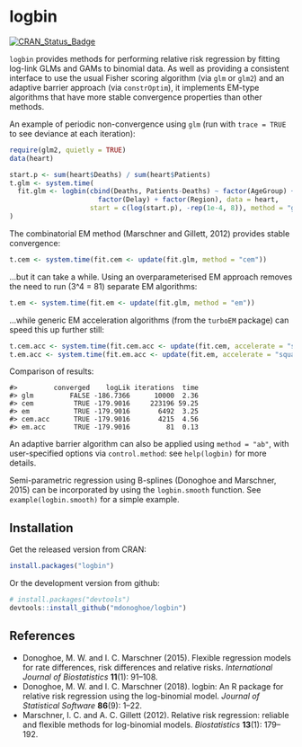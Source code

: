 
<!-- README.md is generated from README.Rmd. Please edit that file -->

# logbin

[![CRAN\_Status\_Badge](https://www.r-pkg.org/badges/version/logbin)](https://cran.r-project.org/package=logbin)

`logbin` provides methods for performing relative risk regression by
fitting log-link GLMs and GAMs to binomial data. As well as providing a
consistent interface to use the usual Fisher scoring algorithm (via
`glm` or `glm2`) and an adaptive barrier approach (via `constrOptim`),
it implements EM-type algorithms that have more stable convergence
properties than other methods.

An example of periodic non-convergence using `glm` (run with `trace =
TRUE` to see deviance at each iteration):

``` r
require(glm2, quietly = TRUE)
data(heart)

start.p <- sum(heart$Deaths) / sum(heart$Patients)
t.glm <- system.time(
  fit.glm <- logbin(cbind(Deaths, Patients-Deaths) ~ factor(AgeGroup) + factor(Severity) + 
                      factor(Delay) + factor(Region), data = heart,
                    start = c(log(start.p), -rep(1e-4, 8)), method = "glm", maxit = 10000)
)
```

The combinatorial EM method (Marschner and Gillett, 2012) provides
stable convergence:

``` r
t.cem <- system.time(fit.cem <- update(fit.glm, method = "cem"))
```

…but it can take a while. Using an overparameterised EM approach removes
the need to run \(3^4 = 81\) separate EM algorithms:

``` r
t.em <- system.time(fit.em <- update(fit.glm, method = "em"))
```

…while generic EM acceleration algorithms (from the `turboEM` package)
can speed this up further still:

``` r
t.cem.acc <- system.time(fit.cem.acc <- update(fit.cem, accelerate = "squarem"))
t.em.acc <- system.time(fit.em.acc <- update(fit.em, accelerate = "squarem"))
```

Comparison of results:

    #>         converged    logLik iterations  time
    #> glm         FALSE -186.7366      10000  2.36
    #> cem          TRUE -179.9016     223196 59.25
    #> em           TRUE -179.9016       6492  3.25
    #> cem.acc      TRUE -179.9016       4215  4.56
    #> em.acc       TRUE -179.9016         81  0.13

An adaptive barrier algorithm can also be applied using `method = "ab"`,
with user-specified options via `control.method`: see `help(logbin)` for
more details.

Semi-parametric regression using B-splines (Donoghoe and Marschner,
2015) can be incorporated by using the `logbin.smooth` function. See
`example(logbin.smooth)` for a simple example.

## Installation

Get the released version from CRAN:

``` r
install.packages("logbin")
```

Or the development version from github:

``` r
# install.packages("devtools")
devtools::install_github("mdonoghoe/logbin")
```

## References

  - Donoghoe, M. W. and I. C. Marschner (2015). Flexible regression
    models for rate differences, risk differences and relative risks.
    *International Journal of Biostatistics* **11**(1): 91–108.
  - Donoghoe, M. W. and I. C. Marschner (2018). logbin: An R package for
    relative risk regression using the log-binomial model. *Journal of
    Statistical Software* **86**(9): 1–22.
  - Marschner, I. C. and A. C. Gillett (2012). Relative risk regression:
    reliable and flexible methods for log-binomial models.
    *Biostatistics* **13**(1): 179–192.
